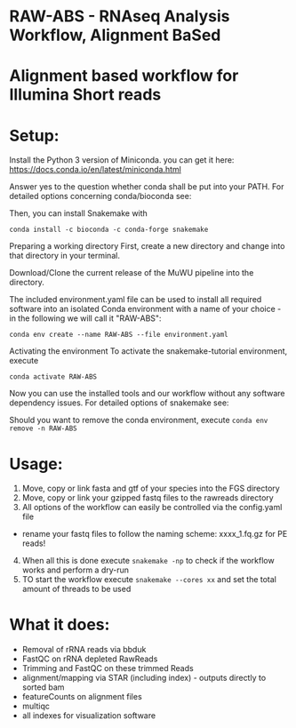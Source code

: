 # RAW-ABS - RNAseq Analysis Workflow, Alignment BaSed 
# Alignment based workflow for Illumina Short reads


# Setup:
Install the Python 3 version of Miniconda.
you can get it here: https://docs.conda.io/en/latest/miniconda.html

Answer yes to the question whether conda shall be put into your PATH.
For detailed options concerning conda/bioconda see:

Then, you can install Snakemake with

`conda install -c bioconda -c conda-forge snakemake`

Preparing a working directory
First, create a new directory and change into that directory in your terminal.

Download/Clone the current release of the MuWU pipeline into the directory.

The included environment.yaml file can be used to install all required software into an isolated Conda environment with a name of your choice - in the following we will call it "RAW-ABS":

`conda env create --name RAW-ABS --file environment.yaml`

Activating the environment
To activate the snakemake-tutorial environment, execute

`conda activate RAW-ABS`

Now you can use the installed tools and our workflow without any software dependency issues.
For detailed options of snakemake see: 

Should you want to remove the conda environment, execute
`conda env remove -n RAW-ABS`

# Usage:
1) Move, copy or link fasta and gtf of your species into the FGS directory
2) Move, copy or link your gzipped fastq files to the rawreads directory
3) All options of the workflow can easily be controlled via the config.yaml file
  - rename your fastq files to follow the naming scheme: xxxx_1.fq.gz for PE reads!
4) When all this is done execute `snakemake -np` to check if the workflow works and perform a dry-run
5) TO start the workflow execute `snakemake --cores xx` and set the total amount of threads to be used

# What it does:
- Removal of rRNA reads via bbduk
- FastQC on rRNA depleted RawReads
- Trimming and FastQC on these trimmed Reads
- alignment/mapping via STAR (including index) - outputs directly to sorted bam
- featureCounts on alignment files
- multiqc
- all indexes for visualization software
